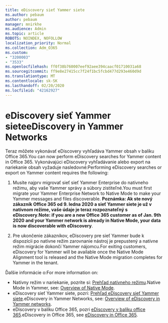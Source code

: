 ```yaml
---
title: eDiscovery sieť Yammer siete
ms.author: pebaum
author: pebaum
manager: mnirkhe
ms.audience: Admin
ms.topic: article
ROBOTS: NOINDEX, NOFOLLOW
localization_priority: Normal
ms.collection: Adm_O365
ms.custom:
- "3200003"
- "3533"
ms.openlocfilehash: ff0f38b760007eef92aee394caacf01710031a68
ms.sourcegitcommit: ff9e8e27415cc7f24f1bc5fcbd477d293e460d9d
ms.translationtype: MT
ms.contentlocale: sk-SK
ms.lasthandoff: 02/20/2020
ms.locfileid: "42162927"
---
```

# <a name="ediscovery-in-yammer-networks"></a><span data-ttu-id="dfa81-102">eDiscovery sieť Yammer siete</span><span class="sxs-lookup"><span data-stu-id="dfa81-102">eDiscovery in Yammer Networks</span></span>

<span data-ttu-id="dfa81-103">Teraz môžete vykonávať eDiscovery vyhľadáva Yammer obsah v balíku Office 365.</span><span class="sxs-lookup"><span data-stu-id="dfa81-103">You can now perform eDiscovery searches for Yammer content in Office 365.</span></span>  <span data-ttu-id="dfa81-104">Vykonávajúci eDiscovery vyhľadávanie alebo export na nariekanie obsah vyžaduje nasledovné:</span><span class="sxs-lookup"><span data-stu-id="dfa81-104">Performing eDiscovery searches or export on Yammer content requires the following:</span></span>

1. <span data-ttu-id="dfa81-105">Musíte najprv migrovať sieť sieť Yammer Enterprise do natívneho režimu, aby vaše Yammer správy a súbory zistiteľné.</span><span class="sxs-lookup"><span data-stu-id="dfa81-105">You must first migrate your Yammer Enterprise Network to Native Mode to make your Yammer messages and files discoverable.</span></span> <span data-ttu-id="dfa81-106">**Poznámka: Ak ste nový zákazník Office 365 od 9. ledna 2020 a sieť Yammer siete je už v natívnom režime, vaše údaje je teraz rozpoznateľný s eDiscovery**.</span><span class="sxs-lookup"><span data-stu-id="dfa81-106">**Note: if you are a new Office 365 customer as of Jan. 9th 2020 and your Yammer network is already in Native Mode, your data is now discoverable with eDiscovery**.</span></span>

2. <span data-ttu-id="dfa81-107">Pre ukončenie zákazníkov, eDiscovery pre sieť Yammer bude k dispozícii po natívne režim zarovnanie nástroj je prepustený a natívne režim migrácie dokončí Yammer nájomcu.</span><span class="sxs-lookup"><span data-stu-id="dfa81-107">For exiting customers, eDiscovery for Yammer will be available once the Native Mode Alignment tool is released and the Native Mode migration completes for Yammer in the tenant.</span></span>

<span data-ttu-id="dfa81-108">Ďalšie informácie o:</span><span class="sxs-lookup"><span data-stu-id="dfa81-108">For more information on:</span></span>

- <span data-ttu-id="dfa81-109">Natívny režim v nariekanie, pozrite si: [Prehľad natívneho režimu](https://docs.microsoft.com/yammer/configure-your-yammer-network/overview-native-mode).</span><span class="sxs-lookup"><span data-stu-id="dfa81-109">Native Mode in Yammer, see: [Overview of Native Mode](https://docs.microsoft.com/yammer/configure-your-yammer-network/overview-native-mode).</span></span>
- <span data-ttu-id="dfa81-110">eDiscovery sieť Yammer siete, pozri: [Prehľad eDiscovery sieť Yammer siete](https://docs.microsoft.com/en-us/yammer/manage-security-and-compliance/overview-of-ediscovery).</span><span class="sxs-lookup"><span data-stu-id="dfa81-110">eDiscovery in Yammer Networks, see: [Overview of eDiscovery in Yammer networks](https://docs.microsoft.com/en-us/yammer/manage-security-and-compliance/overview-of-ediscovery).</span></span>
- <span data-ttu-id="dfa81-111">eDiscovery v balíku Office 365, pozri [eDiscovery v balíku office 365](https://docs.microsoft.com/en-us/microsoft-365/compliance/ediscovery).</span><span class="sxs-lookup"><span data-stu-id="dfa81-111">eDiscovery in Office 365, see [eDiscovery in Office 365](https://docs.microsoft.com/en-us/microsoft-365/compliance/ediscovery).</span></span>
